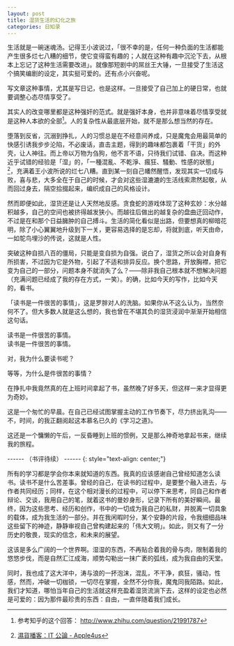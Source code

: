 ```yaml
---
layout: post
title: 湿货生活的幻化之旅
categories: 日知录
---
```



生活就是一碗迷魂汤。记得王小波说过，「很不幸的是，任何一种负面的生活都能产生很多烂七八糟的细节，使它变得蛮有趣的；人就在这种有趣中沉沦下去，从根本上忘记了这种生活需要改进」。就像那短剧中的屌丝王大锤，一旦接受了生活这个搞笑编剧的设定，其实挺可爱的。还有点小兴奋呢。

写文章这种事情，尤其是写日记，也是这样。一旦接受了自己加上的硬日常，也就要调整心态尽情享受了。

其实人的改变哪里都是这种强奸的范式。就是强奸本身，也并非意味着尽情享受就是这种人本欲的全部[^1]。人的复杂性从最底层开始，就不是那么想当然的存在。

[^1]: 参考知乎的这个回答： <http://www.zhihu.com/question/21991787>

堕落到反省，沉溺到挣扎，人的习惯总是在不经意间养成，只是魔鬼会用最简单的快感引诱我步步沦陷，不必废话，直击主题，得到的趣味都包裹着「干货」的外壳，让人神往。而上帝以万物为刍狗，他不言不语，只待我们试错、自决。而这种近乎试错的经验是「湿」的，「一種混亂、不乾淨、瘋狂、騷動、性感的狀態」[^2]，充满着王小波所说的烂七八糟。直到某一刻自己幡然醒悟，发现其实一切成与败，喜与悲，大多全在于自己的时候，才会对这些湿漉漉的生活线索肃然起敬，从而回过身去，隔空拾掇起来，编织成自己的风格设计。

[^2]: [濕貨播客：IT 公論 - Apple4us](http://apple4us.com/2013/11/wet-podcast-itgonglun.html)

然而即便如此，湿货还是让人天然地反感。贪食蛇的游戏体现了这种玄妙：水分越积越多，自己的空间也被挤得越发狭小。而越往后做出的越复杂的盘曲迂回动作，不过是在和那个日益臃肿的自己搏斗。生活的简化看似是出路，但要想真的柳暗花明，除了小心翼翼地升级到下一关，更容易选择的是忘却，将就到底，听天由命，一如鸵鸟埋沙的传说，这就是人性。

突破这种自损八百的僵局，只能是变自损为自强。说白了，湿货之所以会对自身有所损害，不过因为它是外物，引起了不适和排异反应。换个思路，开放胸襟，把它变为自己的一部分，问题本身不就消失了么？——除非我自己根本就不想解决问题（充满问题已经成了我的存在方式，一笑）。的确，比如今天的写作，比如今天的，看书。

「读书是一件很苦的事情」，这是罗胖对人的洗脑。如果你从不这么认为，当然奈何不了。但大多数人就是这么想的，我也曾在不堪其负的湿货浸润中渐渐开始相信这句话。

读书是一件很苦的事情。  
读书是一件很苦的事情。

对，我为什么要读书呢？

等等，为什么是件很苦的事情？

在挣扎中我竟然真的在上班时间拿起了书，虽然晚了好多天，但这样一来才显得更为奇妙。

这是一个匆忙的早晨。在自己已经试图掌握主动的工作节奏下，尽力挤出乳沟——不，时间，的我正翻阅起这本慕名已久的《学习之道》。

这还是一个慵懒的午后，一反昏睡到上班的惯例，又是那么神奇地拿起书来，继续我的旅程。

------ （书评待续） ------
{: style="text-align: center;"}

所有的学习都是学会你本来就知道的东西。我真的应该感谢自己曾经知道怎么读书。读书不是什么苦差事。曾经的自己，在读书的过程中，是要整个融入进去，与作者共同经历；同样，在这个相对漫长的过程中，可以停下来思考，同自己和作者辩论、交谈，我用自己的笔，就着这书的曼妙身形，记录下所有的美好瞬间。最终，因为这些思考、经历和创作，书中的一切成为我自己的私财，并脱离一切具象的载体，成为我生活的一部分。并在我闲暇时分，某个安静的片段，令我细细品味这些留下的神迹，静静审视自己曾构建起来的「伟大文明」。如此，则又有了一分历史的敬畏，现实的信念，和未来的展望。

这该是多么广阔的一个世界啊。湿湿的东西，不再贴合着我的骨与肉，限制着我的悠悠步伐，而是自然汇江成海，顺势勾勒出一抹广袤的弧线，成为我自由的天堂。

同时，我也成了这大洋中，涛与浪的一抔泡沫，混乱，不干净，疯狂，骚动，性感，然而，冲破一切枷锁，一切尽在掌握，全然不分你我，魔鬼同我陌路。如此，我们才知道，哪怕当年自己的生活就这样充盈着湿货流淌下去，这样的设定也必然是可爱的：因为那件最珍贵的东西：自由，一直伴随着我们成长。